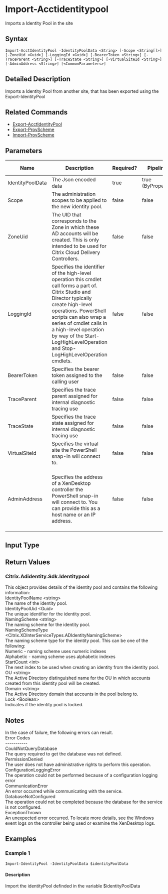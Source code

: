 ﻿
# Import-Acctidentitypool
Imports a Identity Pool in the site
## Syntax

```
Import-AcctIdentityPool -IdentityPoolData <String> [-Scope <String[]>] [-ZoneUid <Guid>] [-LoggingId <Guid>] [-BearerToken <String>] [-TraceParent <String>] [-TraceState <String>] [-VirtualSiteId <String>] [-AdminAddress <String>] [<CommonParameters>]
```

## Detailed Description
Imports a Identity Pool from another site, that has been exported using the Export-IdentityPool


## Related Commands

* [Export-AcctIdentityPool](../Export-AcctIdentityPool/)
* [Export-ProvScheme](../Export-ProvScheme/)
* [Import-ProvScheme](../Import-ProvScheme/)
## Parameters
| Name   | Description | Required? | Pipeline Input | Default Value |
| --- | --- | --- | --- | --- |
| IdentityPoolData | The Json encoded data | true | true (ByPropertyName) |  |
| Scope | The administration scopes to be applied to the new identity pool. | false | false |  |
| ZoneUid | The UID that corresponds to the Zone in which these AD accounts will be created. This is only intended to be used for Citrix Cloud Delivery Controllers. | false | false |  |
| LoggingId | Specifies the identifier of the high-level operation this cmdlet call forms a part of. Citrix Studio and Director typically create high-level operations. PowerShell scripts can also wrap a series of cmdlet calls in a high-level operation by way of the Start-LogHighLevelOperation and Stop-LogHighLevelOperation cmdlets. | false | false |  |
| BearerToken | Specifies the bearer token assigned to the calling user | false | false |  |
| TraceParent | Specifies the trace parent assigned for internal diagnostic tracing use | false | false |  |
| TraceState | Specifies the trace state assigned for internal diagnostic tracing use | false | false |  |
| VirtualSiteId | Specifies the virtual site the PowerShell snap-in will connect to. | false | false |  |
| AdminAddress | Specifies the address of a XenDesktop controller the PowerShell snap-in will connect to. You can provide this as a host name or an IP address. | false | false | Localhost. Once a value is provided by any cmdlet, this value becomes the default. |

## Input Type

### 

## Return Values

### Citrix.Adidentity.Sdk.Identitypool
This object provides details of the identity pool and contains the following information:  
                  IdentityPoolName &lt;string&gt;  
                  The name of the identity pool.  
                  IdentityPoolUid &lt;Guid&gt;  
                  The unique identifier for the identity pool.  
                  NamingScheme &lt;string&gt;  
                  The naming scheme for the identity pool.  
                  NamingSchemeType &lt;Citrix.XDInterServiceTypes.ADIdentityNamingScheme&gt;  
                  The naming scheme type for the identity pool. This can be one of the following:  
                  Numeric - naming scheme uses numeric indexes  
                  Alphabetic - naming scheme uses alphabetic indexes  
                  StartCount &lt;int&gt;  
                  The next index to be used when creating an identity from the identity pool.  
                  OU &lt;string&gt;  
                  The Active Directory distinguished name for the OU in which accounts created from this identity pool will be created.  
                  Domain &lt;string&gt;  
                  The Active Directory domain that accounts in the pool belong to.  
                  Lock &lt;Boolean&gt;  
                  Indicates if the identity pool is locked.
## Notes
In the case of failure, the following errors can result.  
    Error Codes  
    -----------  
    CouldNotQueryDatabase  
    The query required to get the database was not defined.  
    PermissionDenied  
    The user does not have administrative rights to perform this operation.  
    ConfigurationLoggingError  
    The operation could not be performed because of a configuration logging error  
    CommunicationError  
    An error occurred while communicating with the service.  
    DatabaseNotConfigured  
    The operation could not be completed because the database for the service is not configured.  
    ExceptionThrown  
    An unexpected error occurred.  To locate more details, see the Windows event logs on the controller being used or examine the XenDesktop logs.
## Examples

### Example 1

```
Import-IdentityPool -IdentityPoolData $identityPoolData
```

#### Description
Import the identityPool definded in the variable \$identityPoolData
